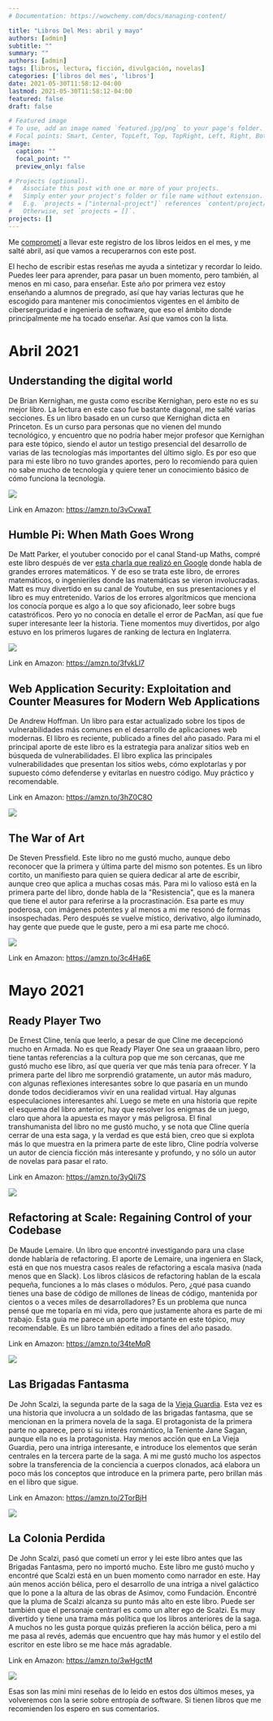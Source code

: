 ```yaml
---
# Documentation: https://wowchemy.com/docs/managing-content/

title: "Libros Del Mes: abril y mayo"
authors: [admin]
subtitle: ""
summary: ""
authors: [admin]
tags: [libros, lectura, ficción, divulgación, novelas]
categories: ['libros del mes', 'libros']
date: 2021-05-30T11:58:12-04:00
lastmod: 2021-05-30T11:58:12-04:00
featured: false
draft: false

# Featured image
# To use, add an image named `featured.jpg/png` to your page's folder.
# Focal points: Smart, Center, TopLeft, Top, TopRight, Left, Right, BottomLeft, Bottom, BottomRight.
image:
  caption: ""
  focal_point: ""
  preview_only: false

# Projects (optional).
#   Associate this post with one or more of your projects.
#   Simply enter your project's folder or file name without extension.
#   E.g. `projects = ["internal-project"]` references `content/project/deep-learning/index.md`.
#   Otherwise, set `projects = []`.
projects: []
---
```


Me [comprometí](/blog/lnds/2021/02/27/libros-del-mes/) a llevar este registro de los libros leidos en el mes, y me salté abril, así que vamos a recuperarnos con este post.

El hecho de escribir estas reseñas me ayuda a sintetizar y recordar lo leido. Puedes leer para aprender, para pasar un buen momento, pero también, al menos en mi caso, para enseñar. Este año por primera vez estoy enseñando a alumnos de pregrado, así que  hay varias lecturas que he escogido para mantener mis conocimientos vigentes en el ámbito de ciberserguridad e ingeniería de software, que eso el ámbito donde principalmente me ha tocado enseñar. Así que vamos con la lista.

# Abril 2021

## Understanding the digital world

De Brian Kernighan, me gusta como escribe Kernighan, pero este no es su mejor libro. La lectura en este caso fue bastante diagonal, me salté varias secciones. Es un libro basado en un curso que Kernighan dicta en Princeton. Es un curso para personas que no vienen del mundo tecnológico, y encuentro que no podría haber mejor profesor que Kernighan para este tópico, siendo el autor un testigo presencial del desarrollo de varias de las tecnologías más importantes del último siglo.
Es por eso que para mi este libro no tuvo grandes aportes, pero lo recomiendo para quien no sabe mucho de tecnología y quiere tener un conocimiento básico de cómo funciona la tecnología.

![](understanding-digital-world.jpg)

Link en Amazon: https://amzn.to/3vCvwaT


## Humble Pi: When Math Goes Wrong

De Matt Parker, el youtuber conocido por el canal Stand-up Maths, compré este libro después de ver [esta charla que realizó en Google](https://www.youtube.com/watch?v=34detVy-Hiw) donde habla de grandes errores matemáticos. Y de eso se trata este libro, de errores matemáticos, o ingenieriles donde las matemáticas se vieron involucradas. Matt es muy divertido en su canal de Youtube, en sus presentaciones y el libro es muy entretenido. Varios de los errores algorítmicos que menciona los conocía porque es algo a lo que soy aficionado, leer sobre bugs catastróficos. Pero yo no conocía en detalle el error de PacMan, así que fue super interesante leer la historia. Tiene momentos muy divertidos, por algo estuvo en los primeros lugares de ranking de lectura en Inglaterra.

![](humblepi.jpg)

Link en Amazon: https://amzn.to/3fvkLl7


## Web Application Security: Exploitation and Counter Measures for Modern Web Applications

De Andrew Hoffman. Un libro para estar actualizado sobre los tipos de vulnerabilidades más comunes en el desarrollo de aplicaciones web modernas. El libro es reciente, publicado a fines del año pasado. Para mi el principal aporte de este libro es la estrategia para analizar sitios web en búsqueda de vulnerabilidades. El libro explica las principales vulnerabilidades que presentan los sitios webs, cómo explotarlas y por supuesto cómo defenderse y evitarlas en nuestro código. Muy práctico y recomendable.

Link en Amazon: https://amzn.to/3hZ0C8O

![](websecurity.jpg)

## The War of Art

De Steven Pressfield. Este libro no me gustó mucho, aunque debo reconocer que la primera y última parte del mismo son potentes. Es un libro cortito, un manifiesto para quien se quiera dedicar al arte de escribir, aunque creo que aplica a muchas cosas más. Para mi lo valioso está en la primera parte del libro, donde habla de la "Resistencia", que es la manera que tiene el autor para referirse a la procrastinación. Esa parte es muy poderosa, con imágenes potentes y al menos a mi me resonó de formas insospechadas. Pero después se vuelve místico, derivativo, algo iluminado, hay gente que puede que le guste, pero a mi esa parte me chocó. 

![](war.jpg)

Link en Amazon: https://amzn.to/3c4Ha6E


# Mayo 2021

## Ready Player Two

De Ernest Cline, tenía que leerlo, a pesar de que Cline me decepcionó mucho en Armada. No es que Ready Player One sea un graaaan libro, pero tiene tantas referencias a la cultura pop que me son cercanas, que me gustó mucho ese libro, así que quería ver que más tenía para ofrecer. Y la primera parte del libro me sorprendió gratamente, un autor más maduro, con algunas reflexiones interesantes sobre lo que pasaría en un mundo donde todos decidieramos vivir en una realidad virtual. Hay algunas especulaciones interesantes ahí. Luego se mete en una historia que repite el esquema del libro anterior, hay que resolver los enigmas de un juego, claro que ahora la apuesta es mayor y más peligrosa. El final transhumanista del libro no me gustó mucho, y se nota que Cline quería cerrar de una esta saga, y la verdad es que está bien, creo que si explota más lo que muestra en la primera parte de este libro, Cline podría volverse un autor de ciencia ficción más interesante y profundo, y no sólo un autor de novelas para pasar el rato.

Link en Amazon: https://amzn.to/3yQIi7S

![](player2.jpg)

## Refactoring at Scale: Regaining Control of your Codebase

De Maude Lemaire. Un libro que encontré investigando para una clase donde hablaría de refactoring. El aporte de Lemaire, una ingeniera en Slack, está en que nos muestra casos reales de refactoring a escala masiva (nada menos que en Slack). Los libros clásicos de refactoring hablan de la escala pequeña, funciones a lo más clases o módulos. Pero, ¿qué pasa cuando tienes una base de código de millones de líneas de código, mantenida por cientos o a veces miles de desarrolladores? Es un problema que nunca pensé que me toparía en mi vida, pero que justamente ahora es parte de mi trabajo. Esta guia me parece un aporte importante en este tópico, muy recomendable. Es un libro también editado a fines del año pasado.

Link en Amazon: https://amzn.to/34teMqR

![](refactoring.jpg)

## Las Brigadas Fantasma

De John Scalzi, la segunda parte de la saga de la [Vieja Guardia](https://lnds.net/blog/lnds/2021/02/27/libros-del-mes/#febrero-2021). Esta vez es una historia que involucra a un soldado de las brigadas fantasma, que se mencionan en la primera novela de la saga. El protagonista de la primera parte no aparece, pero sí su interés romántico, la Teniente Jane Sagan, aunque ella no es la protagonista. Hay menos acción que en La Vieja Guardia, pero una intriga interesante, e introduce los elementos que serán centrales en la tercera parte de la saga. A mi me gustó mucho los aspectos sobre la transferencia de la conciencia a cuerpos clonados, acá elabora un poco más los conceptos que introduce en la primera parte, pero brillan más en el libro que sigue.

Link en Amazon: https://amzn.to/2TorBjH

![](fantasmas.jpg)

## La Colonia Perdida

De John Scalzi, pasó que cometí un error y lei este libro antes que las Brigadas Fantasma, pero no importó mucho. Este libro me gustó mucho y encontré que Scalzi está en un buen momento como narrador en este. Hay aún menos acción bélica, pero el desarrollo de una intriga a nivel galáctico que lo pone a la altura de las obras de Asimov, como Fundación. Encontré que la pluma de Scalzi alcanza su punto más alto en este libro. Puede ser también que el personaje centrarl es como un alter ego de Scalzi. Es muy divertido y tiene una trama más política que los libros anteriores de la saga. A muchos no les gusta porque quizás prefieren la acción bélica, pero a mi me pasa al revés, además que encuentro que hay más humor y el estilo del escritor en este libro se me hace más agradable. 

Link en Amazon: https://amzn.to/3wHgctM

![](colonia-perdida.jpg)


Esas son las mini mini reseñas de lo leido en estos dos últimos meses, ya volveremos con la serie sobre entropía de software. Si tienen libros que me recomienden los espero en sus comentarios.
